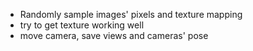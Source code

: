 * Randomly sample images' pixels and texture mapping 
* try to get texture working well
* move camera, save views and cameras' pose 